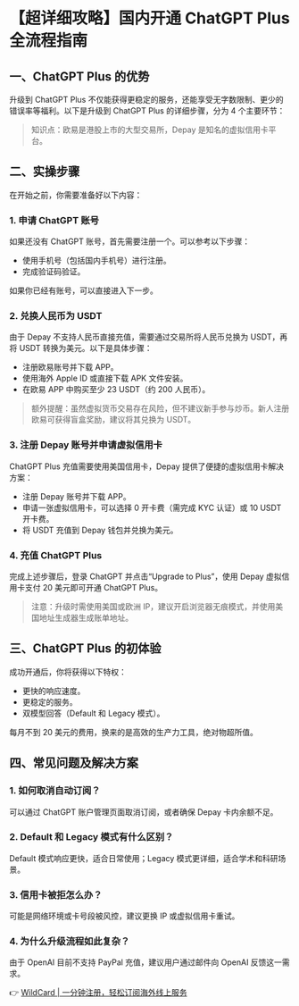 # 【超详细攻略】国内开通 ChatGPT Plus 全流程指南

## 一、ChatGPT Plus 的优势

升级到 ChatGPT Plus 不仅能获得更稳定的服务，还能享受无字数限制、更少的错误率等福利。以下是升级到 ChatGPT Plus 的详细步骤，分为 4 个主要环节：



> 知识点：欧易是港股上市的大型交易所，Depay 是知名的虚拟信用卡平台。

## 二、实操步骤

在开始之前，你需要准备好以下内容：

### 1. 申请 ChatGPT 账号

如果还没有 ChatGPT 账号，首先需要注册一个。可以参考以下步骤：
- 使用手机号（包括国内手机号）进行注册。
- 完成验证码验证。

如果你已经有账号，可以直接进入下一步。

### 2. 兑换人民币为 USDT

由于 Depay 不支持人民币直接充值，需要通过交易所将人民币兑换为 USDT，再将 USDT 转换为美元。以下是具体步骤：
- 注册欧易账号并下载 APP。
- 使用海外 Apple ID 或直接下载 APK 文件安装。
- 在欧易 APP 中购买至少 23 USDT（约 200 人民币）。

> 额外提醒：虽然虚拟货币交易存在风险，但不建议新手参与炒币。新人注册欧易可获得盲盒奖励，建议将其兑换为 USDT。

### 3. 注册 Depay 账号并申请虚拟信用卡

ChatGPT Plus 充值需要使用美国信用卡，Depay 提供了便捷的虚拟信用卡解决方案：
- 注册 Depay 账号并下载 APP。
- 申请一张虚拟信用卡，可以选择 0 开卡费（需完成 KYC 认证）或 10 USDT 开卡费。
- 将 USDT 充值到 Depay 钱包并兑换为美元。

### 4. 充值 ChatGPT Plus

完成上述步骤后，登录 ChatGPT 并点击“Upgrade to Plus”，使用 Depay 虚拟信用卡支付 20 美元即可开通 ChatGPT Plus。



> 注意：升级时需使用美国或欧洲 IP，建议开启浏览器无痕模式，并使用美国地址生成器生成账单地址。

## 三、ChatGPT Plus 的初体验

成功开通后，你将获得以下特权：
- 更快的响应速度。
- 更稳定的服务。
- 双模型回答（Default 和 Legacy 模式）。



每月不到 20 美元的费用，换来的是高效的生产力工具，绝对物超所值。

## 四、常见问题及解决方案

### 1. 如何取消自动订阅？
可以通过 ChatGPT 账户管理页面取消订阅，或者确保 Depay 卡内余额不足。

### 2. Default 和 Legacy 模式有什么区别？
Default 模式响应更快，适合日常使用；Legacy 模式更详细，适合学术和科研场景。

### 3. 信用卡被拒怎么办？
可能是网络环境或卡号段被风控，建议更换 IP 或虚拟信用卡重试。

### 4. 为什么升级流程如此复杂？
由于 OpenAI 目前不支持 PayPal 充值，建议用户通过邮件向 OpenAI 反馈这一需求。

👉 [WildCard | 一分钟注册，轻松订阅海外线上服务](https://bbtdd.com/WildCard)